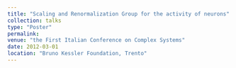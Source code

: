 ```yaml
---
title: "Scaling and Renormalization Group for the activity of neurons"
collection: talks
type: "Poster"
permalink:
venue: "the First Italian Conference on Complex Systems"
date: 2012-03-01
location: "Bruno Kessler Foundation, Trento"
---
```

